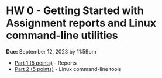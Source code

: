 # HW 0 - Getting Started with Assignment reports and Linux command-line utilities

**Due:** September 12, 2023 by 11:59pm

* [Part 1 (5 points)](part_1.md) - Reports
* [Part 2 (5 points)](part_2.md) - Linux command-line tools
